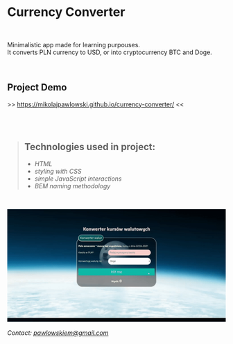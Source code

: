 # Currency Converter

<br>

Minimalistic app made for learning purpouses.<br>
It converts PLN currency to USD, or into cryptocurrency BTC and Doge.

<br>

## Project Demo

\>> https://mikolajpawlowski.github.io/currency-converter/ <<

<br>
<br>

>## Technologies used in project:
>
>- *HTML*
>- *styling with CSS*
>- *simple JavaScript interactions*
>- *BEM naming methodology*

<br>

![Gif Sample](https://github.com/MikolajPawlowski/currency-converter/blob/main/images/converter-gif.gif?raw=true "Gid Sample")

<em>Contact: <pawlowskiem@gmail.com>
  </em>
